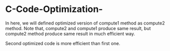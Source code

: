 # C-Code-Optimization-

In here, we will defined optimized version of compute1 method as compute2 method. Note that, compute2 and compute1 produce same result, but compute2 method produce same result in much efficient way.

Second optimized code is more efficient than first one.
